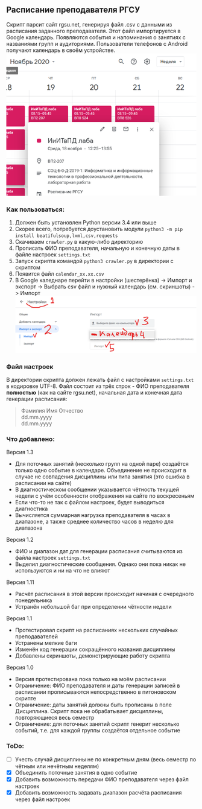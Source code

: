 ## Расписание преподавателя РГСУ

Скрипт парсит сайт rgsu.net, генерируя файл .csv с данными из расписания заданного преподавателя. Этот файл импортируется в Google календарь. Появляются события и напоминания о занятиях с названиями групп и аудиториями. Пользователи телефонов с Android получают календарь в своём устройстве.
![Google calendar](/pics/example2.png)

### Как пользоваться:
1. Должен быть установлен Python версии 3.4 или выше 
2. Скорее всего, потребуется доустановить модули `python3 -m pip install beatifulsoup,lxml,csv,requests`
2. Скачиваем `crawler.py` в какую-либо директорию
3. Прописать ФИО преподавателя, начальную и конечную даты в файле настроек `settings.txt`
4. Запуск скрипта командой `python3 crawler.py` в директории с скриптом
5. Появится файл `calendar_xx.xx.csv`
6. В Google каледнаре перейти в настройки (шестерёнка) -> Импорт и экспорт -> Выбрать csv файл и нужный календарь (см. скриншоты) -> Импорт
![Pic1](/pics/example0.png)

### Файл настроек
В директории скрипта должен лежать файл с настройками `settings.txt` в кодировке UTF-8. Файл состоит из трёх строк - ФИО преподавателя **полностью** (как на сайте rgsu.net), начальная дата и конечная дата генерации расписания: 

> Фамилия Имя Отчество<br />
> dd.mm.yyyy<br />
> dd.mm.yyyy<br />

### Что добавлено:
Версия 1.3
* Для поточных занятий (несколько групп на одной паре) создаётся только одно событие в календаре. Объединение не происходит в случае не совпадения дисциплины или типа занятия (это ошибка в расписании на сайте)
* В диагностическом сообщении указывается чётность текущей недели с учём особенности отображения на сайте по воскресеньям
* Если что-то не так с файлом настроек, будет выводиться диагностика
* Вычисляется суммарная нагрузка преподавателя в часах в диапазоне, а также среднее количество часов в неделю для диапазона 

Версия 1.2
* ФИО и диапазон дат для генерации расписания считываются из файла настроек `settings.txt`
* Выделил диагностические сообщения. Однако они пока никак не используются и ни на что не влияют

Версия 1.11
* Расчёт расписания в этой версии происходит начиная с очередного понедельника
* Устранён небольшой баг при определении чётности недели

Версия 1.1
* Протестировал скрипт на расписаниях нескольких случайных преподавателей
* Устранены мелкие баги
* Изменён код генерации сокращённого названия дисциплины
* Добавлены скриншоты, демонстрирующие работу скрипта

Версия 1.0
* Версия протестирована пока только на моём расписании
* Ограничение: ФИО преподавателя и даты генерации записей в расписании прописываются непосредственно в питоновском скрипте
* Ограничение: даты занятий должны быть прописаны в поле Дисциплина. Скрипт пока не обрабатывает дисциплины, повторяющиеся весь семестр
* Ограничение: для поточных занятий скрипт генерит несколько событий, т.е. для каждой группы создаётся отдельное событие

### ToDo:
- [ ] Учесть случай дисциплины не по конкретным дням (весь семестр по чётным или нечётным неделям)
- [x] Объединить поточные занятия в одно событие
- [x] Добавить возможность передачи ФИО преподавателя через файл настроек
- [x] Добавить возможность задавать диапазон расчёта расписания через файл настроек
